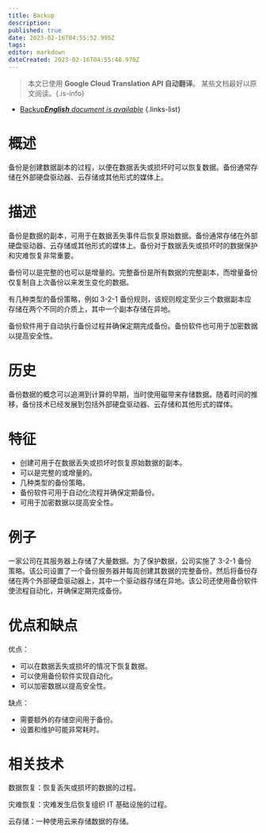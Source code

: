 ```yaml
---
title: Backup
description: 
published: true
date: 2023-02-16T04:55:52.995Z
tags: 
editor: markdown
dateCreated: 2023-02-16T04:55:48.970Z
---
```


> 本文已使用 **Google Cloud Translation API 自动翻译**。
某些文档最好以原文阅读。{.is-info}



- [Backup***English** document is available*](/en/Knowledge-base/Dictionary/backup)
{.links-list}


# 概述
备份是创建数据副本的过程，以便在数据丢失或损坏时可以恢复数据。备份通常存储在外部硬盘驱动器、云存储或其他形式的媒体上。

# 描述
备份是数据的副本，可用于在数据丢失事件后恢复原始数据。备份通常存储在外部硬盘驱动器、云存储或其他形式的媒体上。备份对于数据丢失或损坏时的数据保护和灾难恢复非常重要。

备份可以是完整的也可以是增量的。完整备份是所有数据的完整副本，而增量备份仅复制自上次备份以来发生变化的数据。

有几种类型的备份策略，例如 3-2-1 备份规则，该规则规定至少三个数据副本应存储在两个不同的介质上，其中一个副本存储在异地。

备份软件用于自动执行备份过程并确保定期完成备份。备份软件也可用于加密数据以提高安全性。

# 历史
备份数据的概念可以追溯到计算的早期，当时使用磁带来存储数据。随着时间的推移，备份技术已经发展到包括外部硬盘驱动器、云存储和其他形式的媒体。

# 特征
- 创建可用于在数据丢失或损坏时恢复原始数据的副本。
- 可以是完整的或增量的。
- 几种类型的备份策略。
- 备份软件可用于自动化流程并确保定期备份。
- 可用于加密数据以提高安全性。

# 例子
一家公司在其服务器上存储了大量数据。为了保护数据，公司实施了 3-2-1 备份策略。该公司设置了一个备份服务器并每周创建其数据的完整备份。然后将备份存储在两个外部硬盘驱动器上，其中一个驱动器存储在异地。该公司还使用备份软件使流程自动化，并确保定期完成备份。

# 优点和缺点
优点：
- 可以在数据丢失或损坏的情况下恢复数据。
- 可以使用备份软件实现自动化。
- 可以加密数据以提高安全性。

缺点：
- 需要额外的存储空间用于备份。
- 设置和维护可能非常耗时。

# 相关技术
数据恢复：恢复丢失或损坏的数据的过程。

灾难恢复：灾难发生后恢复组织 IT 基础设施的过程。

云存储：一种使用云来存储数据的存储。